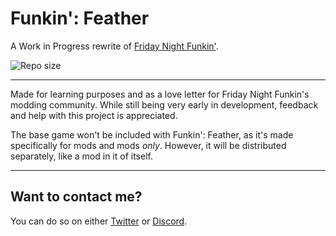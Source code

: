 # Funkin': Feather

A Work in Progress rewrite of [Friday Night Funkin'](https://github.com/ninjamuffin99/Funkin).

![Repo size](https://img.shields.io/github/repo-size/BeastlyGhost/FNF-Funkin-Feather)

---
Made for learning purposes and as a love letter for Friday Night Funkin's modding community.
While still being very early in development, feedback and help with this project is appreciated.

The base game won't be included with Funkin': Feather, as it's made specifically for mods and mods *only*.
However, it will be distributed separately, like a mod in it of itself.

---
## Want to contact me?

You can do so on either [Twitter](https://twitter.com/BeastlyGabi) or [Discord](https://discord.com/users/597124141530742805).
